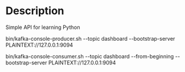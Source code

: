 # Description

Simple API for learning Python

bin/kafka-console-producer.sh --topic dashboard --bootstrap-server PLAINTEXT://127.0.0.1:9094

bin/kafka-console-consumer.sh --topic dashboard --from-beginning --bootstrap-server PLAINTEXT://127.0.0.1:9094

